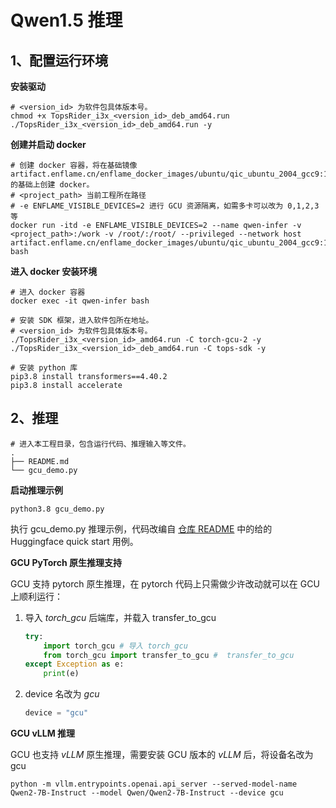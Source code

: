 # Qwen1.5 推理

## 1、配置运行环境

**安装驱动**

```
# <version_id> 为软件包具体版本号。
chmod +x TopsRider_i3x_<version_id>_deb_amd64.run
./TopsRider_i3x_<version_id>_deb_amd64.run -y
```

**创建并启动 docker**

```
# 创建 docker 容器，将在基础镜像 artifact.enflame.cn/enflame_docker_images/ubuntu/qic_ubuntu_2004_gcc9:1.4.4 的基础上创建 docker。
# <project_path> 当前工程所在路径
# -e ENFLAME_VISIBLE_DEVICES=2 进行 GCU 资源隔离，如需多卡可以改为 0,1,2,3 等
docker run -itd -e ENFLAME_VISIBLE_DEVICES=2 --name qwen-infer -v <project_path>:/work -v /root/:/root/ --privileged --network host  artifact.enflame.cn/enflame_docker_images/ubuntu/qic_ubuntu_2004_gcc9:1.4.4 bash
```

**进入 docker 安装环境**

```
# 进入 docker 容器
docker exec -it qwen-infer bash

# 安装 SDK 框架，进入软件包所在地址。
# <version_id> 为软件包具体版本号。
./TopsRider_i3x_<version_id>_amd64.run -C torch-gcu-2 -y
./TopsRider_i3x_<version_id>_deb_amd64.run -C tops-sdk -y

# 安装 python 库
pip3.8 install transformers==4.40.2
pip3.8 install accelerate
```

## 2、推理

```
# 进入本工程目录，包含运行代码、推理输入等文件。
.
├── README.md
└── gcu_demo.py
```

**启动推理示例**

```
python3.8 gcu_demo.py
```
执行 gcu_demo.py 推理示例，代码改编自 [仓库 README](https://github.com/QwenLM/Qwen2/blob/main/README.md) 中的给的 Huggingface quick start 用例。

**GCU PyTorch 原生推理支持**

GCU 支持 pytorch 原生推理，在 pytorch 代码上只需做少许改动就可以在 GCU 上顺利运行：

1. 导入 *torch_gcu* 后端库，并载入 transfer_to_gcu
    ``` python
    try:
        import torch_gcu # 导入 torch_gcu
        from torch_gcu import transfer_to_gcu #  transfer_to_gcu
    except Exception as e:
        print(e)
    ```
2. device 名改为 *gcu*
   ``` python
   device = "gcu"
   ```

**GCU vLLM 推理**

GCU 也支持 *vLLM* 原生推理，需要安装 GCU 版本的 *vLLM* 后，将设备名改为 gcu

```
python -m vllm.entrypoints.openai.api_server --served-model-name Qwen2-7B-Instruct --model Qwen/Qwen2-7B-Instruct --device gcu
```